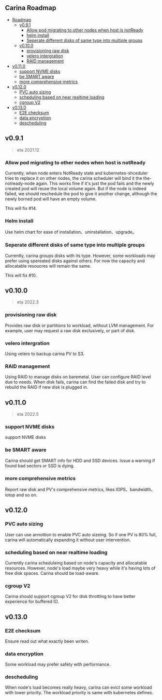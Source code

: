 ## Carina Roadmap

- [Roadmap](#roadmap)
  - [v0.9.1](#v0.9.1)
    - [Allow pod migrating to other nodes when host is notReady](#allow-pod-migrating-to-other-nodes-when-host-is-notReady)
    - [helm install](#helm-install)
    - [Seperate different disks of same type into multiple groups](#seperate-different-disks-of-same-type-into-multiple-groups)
  - [v0.10.0](#v0.10.0)
    - [provisioning raw disk](#provisioning-raw-disk)
    - [velero intergration](#velero-intergration)
    - [RAID management](#RAID-management)
 - [v0.11.0](#v0.11.0)
    - [support NVME disks](#support-NVME-disks)
    - [be SMART aware](#be-SMART-aware)
    - [more comprehensive metrics](#more-comprehensive-metrics)
 - [v0.12.0](#v0.12.0)
    - [PVC auto sizing](#PVC-auto-sizing)
    - [scheduling based on near realtime loading](#scheduling-based-on-near-realtime-loading)
    - [cgroup V2](#cgroup-V2)
 - [v0.13.0](#v0.13.0)
    - [E2E checksum](#E2E-checksum)
    - [data encryption](#data-encryption)
    - [descheduling](#descheduling)



## v0.9.1

> eta 2021.12

### Allow pod migrating to other nodes when host is notReady

Currently, when node enters NotReady state and kubernetes-shceduler tries to replace it on other nodes,
the carina scheduler will bind it the the-notready-node again. This works fine if it's just the pod fails
and the newly created pod will reuse the local volume again. But if the node is indeed failed, we should
reschedule the pod to give it another change, although the newly borned pod will have an empty volume.

This will fix #14.


### Helm install

Use helm chart for ease of installation、uninstallation、upgrade。


### Seperate different disks of same type into multiple groups

Currently, carina groups disks with its type. However, some workloads may prefer using spereated disks
 against others. For now the capacity and allocatable resoucres will remain the same. 

 This will fix #10.

## v0.10.0

> eta 2022.3

### provisioning raw disk

Provides raw disk or partitions to workload, without LVM management. For example, user may request
a raw disk exclusively, or part of disk.

### velero intergration

Using velero to backup carina PV to S3.

### RAID management

Using RAID to manage disks on baremetal. User can configure RAID level due to needs. When disk
fails, carina can find the failed disk and try to rebuild the RAID if new disk is plugged in.

## v0.11.0

> eta 2022.5

### support NVME disks

support NVME disks

### be SMART aware

Carina should get SMART info for HDD and SSD devices. Issue a warning if found bad sectors or
SSD is dying.

### more comprehensive metrics

Report raw disk and PV's comprehensive metrics, likes IOPS、bandwidth、iotop and so on.

## v0.12.0

### PVC auto sizing

User can use annottion to enable PVC auto sizeing. So if one PV is 80% full, carina will
automatically expanding it without user intervention.

### scheduling based on near realtime loading

Currently carina scheduleing based on node's capacity and allocatable resources. However,
node's load maybe very heavy while it's having lots of free disk spaces. Carina should be
load-aware.

### cgroup V2

Carina should support cgroup V2 for disk throttling to have better experience for buffered IO.

## v0.13.0

### E2E checksum

Ensure read out what exactly been writen.

### data encryption

Some workload may prefer safety with performance.

### descheduling

When node's load becomes really heavy, carina can evict some workload with lower priority. The
workload priority is same with kubernetes defines.
